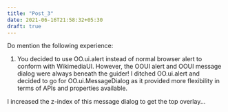 ```yaml
---
title: "Post_3"
date: 2021-06-16T21:58:32+05:30
draft: true
---
```


Do mention the following experience:
1. You decided to use OO.ui.alert instead of normal browser alert to conform with WikimediaUI. However, the OOUI alert and OOUI message dialog were always beneath the guider! I ditched OO.ui.alert and decided to go for OO.ui.MessageDialog as it provided more flexibility in terms of APIs and properties available.

I increased the z-index of this message dialog to get the top overlay...

